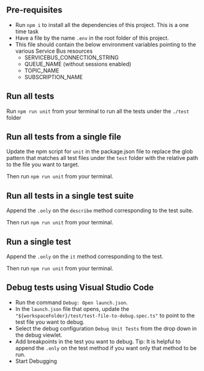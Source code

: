 ## Pre-requisites

- Run `npm i` to install all the dependencies of this project. This is a one time task
- Have a file by the name `.env` in the root folder of this project.
- This file should contain the below environment variables pointing to the various Service Bus resources
    - SERVICEBUS_CONNECTION_STRING
    - QUEUE_NAME (without sessions enabled)
    - TOPIC_NAME
    - SUBSCRIPTION_NAME

## Run all tests

Run `npm run unit` from your terminal to run all the tests under the `./test` folder

## Run all tests from a single file

Update the npm script for `unit` in the package.json file to replace the glob pattern that matches
all test files under the `test` folder with the relative path to the file you want to target.

Then run `npm run unit` from your terminal.

## Run all tests in a single test suite

Append the `.only` on the `describe` method corresponding to the test suite.

Then run `npm run unit` from your terminal.

## Run a single test

Append the `.only` on the `it` method corresponding to the test.

Then run `npm run unit` from your terminal.

## Debug tests using Visual Studio Code

- Run the command `Debug: Open launch.json`. 
- In the `launch.json` file that opens, update the `"${workspaceFolder}/test/test-file-to-debug.spec.ts"` to point to the test file you want to debug.
- Select the debug configuration `Debug Unit Tests` from the drop down in the debug viewlet.
- Add breakpoints in the test you want to debug. Tip: It is helpful to append the `.only` on the test method if you want only that method to be run.
- Start Debugging


